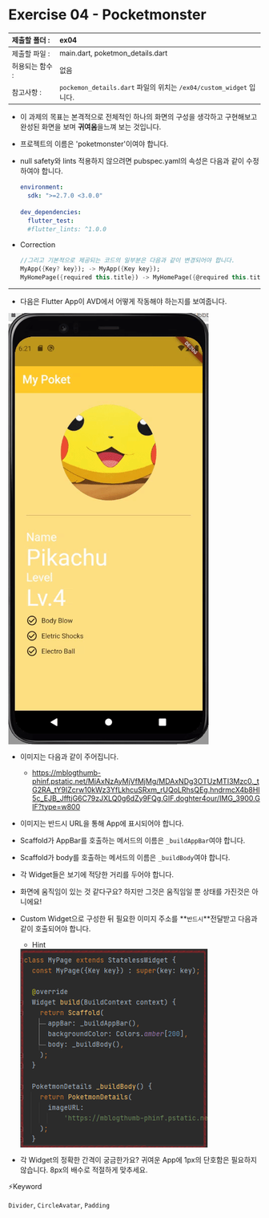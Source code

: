 # Exercise 04 - Pocketmonster

| 제출할 폴더 :   | ex04                                                         |
| :-------------- | :----------------------------------------------------------- |
| 제출할 파일 :   | main.dart, poketmon_details.dart                             |
| 허용되는 함수 : | 없음                                                         |
| 참고사항 :      | `pockemon_details.dart` 파일의 위치는 `/ex04/custom_widget` 입니다. |

- 이 과제의 목표는 본격적으로 전체적인 하나의 화면의 구성을 생각하고 구현해보고 완성된 화면을 보며 **귀여움**을느껴 보는 것입니다.

- 프로젝트의 이름은 'poketmonster'이여야 합니다.

- null safety와 lints 적용하지 않으려면 pubspec.yaml의 속성은 다음과 같이 수정하여야 합니다.

  ```yaml
  environment:
    sdk: ">=2.7.0 <3.0.0"
  
  dev_dependencies:
    flutter_test:
  	#flutter_lints: ^1.0.0
  ```

- Correction

  ```dart
  //그리고 기본적으로 제공되는 코드의 일부분은 다음과 같이 변경되어야 합니다.
  MyApp({Key? key}); -> MyApp({Key key});
  MyHomePage({required this.title}) -> MyHomePage({@required this.title})
  ```

---

- 다음은 Flutter App이 AVD에서 어떻게 작동해야 하는지를 보여줍니다.  
<img  align="center" src="../../.src/dat00_ex04_00.gif">  



  - 이미지는 다음과 같이 주어집니다.

    - https://mblogthumb-phinf.pstatic.net/MjAxNzAyMjVfMjMg/MDAxNDg3OTUzMTI3Mzc0._tG2RA_tY9IZcrw10kWz3YfLkhcuSRxm_rUQoLRhsQEg.hndrmcX4b8HI5c_EJB_JfftjG6C79zJXLQ0g6dZy9FQg.GIF.doghter4our/IMG_3900.GIF?type=w800

  - 이미지는 반드시 URL을 통해 App에 표시되어야 합니다.

  - Scaffold가 AppBar를 호출하는 메서드의 이름은 `_buildAppBar`여야 합니다.

  - Scaffold가 body를 호출하는 메서드의 이름은 `_buildBody`여야 합니다.

  - 각 Widget들은 보기에 적당한 거리를 두어야 합니다.

  - 화면에 움직임이 있는 것 같다구요? 하지만 그것은 움직임일 뿐 상태를 가진것은 아니에요!

  - Custom Widget으로 구성한 뒤 필요한 이미지 주소를 **`반드시`**전달받고 다음과 같이 호출되어야 합니다.

    - Hint
    <img  align="center" src="../../.src/day00_ex04_01.png">  


  - 각 Widget의 정확한 간격이 궁금한가요? 귀여운 App에 1px의 단호함은 필요하지 않습니다. 8px의 배수로 적절하게 맞추세요.




⚡️Keyword

`Divider`, `CircleAvatar`, `Padding`

